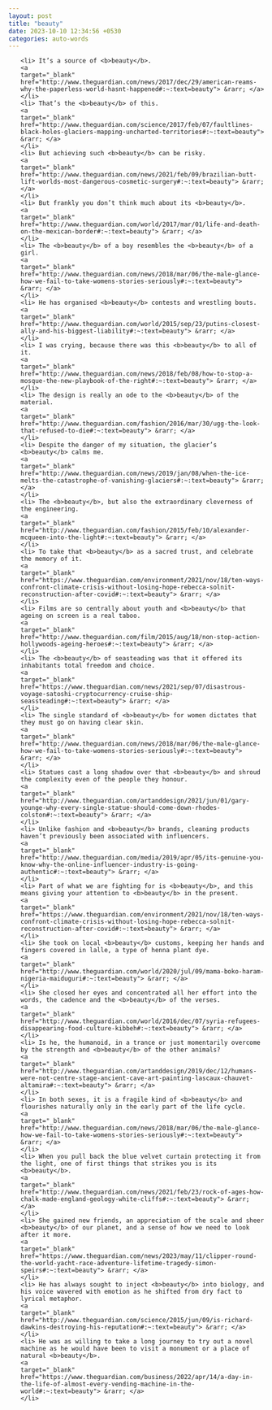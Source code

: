 ```yaml
---
layout: post
title: "beauty"
date: 2023-10-10 12:34:56 +0530
categories: auto-words
---
```

<ol>

    <li> It’s a source of <b>beauty</b>.
    <a 
    target="_blank" 
    href="http://www.theguardian.com/news/2017/dec/29/american-reams-why-the-paperless-world-hasnt-happened#:~:text=beauty"> &rarr; </a>
    </li>
    <li> That’s the <b>beauty</b> of this.
    <a 
    target="_blank" 
    href="http://www.theguardian.com/science/2017/feb/07/faultlines-black-holes-glaciers-mapping-uncharted-territories#:~:text=beauty"> &rarr; </a>
    </li>
    <li> But achieving such <b>beauty</b> can be risky.
    <a 
    target="_blank" 
    href="http://www.theguardian.com/news/2021/feb/09/brazilian-butt-lift-worlds-most-dangerous-cosmetic-surgery#:~:text=beauty"> &rarr; </a>
    </li>
    <li> But frankly you don’t think much about its <b>beauty</b>.
    <a 
    target="_blank" 
    href="http://www.theguardian.com/world/2017/mar/01/life-and-death-on-the-mexican-border#:~:text=beauty"> &rarr; </a>
    </li>
    <li> The <b>beauty</b> of a boy resembles the <b>beauty</b> of a girl.
    <a 
    target="_blank" 
    href="http://www.theguardian.com/news/2018/mar/06/the-male-glance-how-we-fail-to-take-womens-stories-seriously#:~:text=beauty"> &rarr; </a>
    </li>
    <li> He has organised <b>beauty</b> contests and wrestling bouts.
    <a 
    target="_blank" 
    href="http://www.theguardian.com/world/2015/sep/23/putins-closest-ally-and-his-biggest-liability#:~:text=beauty"> &rarr; </a>
    </li>
    <li> I was crying, because there was this <b>beauty</b> to all of it.
    <a 
    target="_blank" 
    href="http://www.theguardian.com/news/2018/feb/08/how-to-stop-a-mosque-the-new-playbook-of-the-right#:~:text=beauty"> &rarr; </a>
    </li>
    <li> The design is really an ode to the <b>beauty</b> of the material.
    <a 
    target="_blank" 
    href="http://www.theguardian.com/fashion/2016/mar/30/ugg-the-look-that-refused-to-die#:~:text=beauty"> &rarr; </a>
    </li>
    <li> Despite the danger of my situation, the glacier’s <b>beauty</b> calms me.
    <a 
    target="_blank" 
    href="http://www.theguardian.com/news/2019/jan/08/when-the-ice-melts-the-catastrophe-of-vanishing-glaciers#:~:text=beauty"> &rarr; </a>
    </li>
    <li> The <b>beauty</b>, but also the extraordinary cleverness of the engineering.
    <a 
    target="_blank" 
    href="http://www.theguardian.com/fashion/2015/feb/10/alexander-mcqueen-into-the-light#:~:text=beauty"> &rarr; </a>
    </li>
    <li> To take that <b>beauty</b> as a sacred trust, and celebrate the memory of it.
    <a 
    target="_blank" 
    href="https://www.theguardian.com/environment/2021/nov/18/ten-ways-confront-climate-crisis-without-losing-hope-rebecca-solnit-reconstruction-after-covid#:~:text=beauty"> &rarr; </a>
    </li>
    <li> Films are so centrally about youth and <b>beauty</b> that ageing on screen is a real taboo.
    <a 
    target="_blank" 
    href="http://www.theguardian.com/film/2015/aug/18/non-stop-action-hollywoods-ageing-heroes#:~:text=beauty"> &rarr; </a>
    </li>
    <li> The <b>beauty</b> of seasteading was that it offered its inhabitants total freedom and choice.
    <a 
    target="_blank" 
    href="https://www.theguardian.com/news/2021/sep/07/disastrous-voyage-satoshi-cryptocurrency-cruise-ship-seassteading#:~:text=beauty"> &rarr; </a>
    </li>
    <li> The single standard of <b>beauty</b> for women dictates that they must go on having clear skin.
    <a 
    target="_blank" 
    href="http://www.theguardian.com/news/2018/mar/06/the-male-glance-how-we-fail-to-take-womens-stories-seriously#:~:text=beauty"> &rarr; </a>
    </li>
    <li> Statues cast a long shadow over that <b>beauty</b> and shroud the complexity even of the people they honour.
    <a 
    target="_blank" 
    href="http://www.theguardian.com/artanddesign/2021/jun/01/gary-younge-why-every-single-statue-should-come-down-rhodes-colston#:~:text=beauty"> &rarr; </a>
    </li>
    <li> Unlike fashion and <b>beauty</b> brands, cleaning products haven’t previously been associated with influencers.
    <a 
    target="_blank" 
    href="http://www.theguardian.com/media/2019/apr/05/its-genuine-you-know-why-the-online-influencer-industry-is-going-authentic#:~:text=beauty"> &rarr; </a>
    </li>
    <li> Part of what we are fighting for is <b>beauty</b>, and this means giving your attention to <b>beauty</b> in the present.
    <a 
    target="_blank" 
    href="https://www.theguardian.com/environment/2021/nov/18/ten-ways-confront-climate-crisis-without-losing-hope-rebecca-solnit-reconstruction-after-covid#:~:text=beauty"> &rarr; </a>
    </li>
    <li> She took on local <b>beauty</b> customs, keeping her hands and fingers covered in lalle, a type of henna plant dye.
    <a 
    target="_blank" 
    href="http://www.theguardian.com/world/2020/jul/09/mama-boko-haram-nigeria-maiduguri#:~:text=beauty"> &rarr; </a>
    </li>
    <li> She closed her eyes and concentrated all her effort into the words, the cadence and the <b>beauty</b> of the verses.
    <a 
    target="_blank" 
    href="http://www.theguardian.com/world/2016/dec/07/syria-refugees-disappearing-food-culture-kibbeh#:~:text=beauty"> &rarr; </a>
    </li>
    <li> Is he, the humanoid, in a trance or just momentarily overcome by the strength and <b>beauty</b> of the other animals?
    <a 
    target="_blank" 
    href="http://www.theguardian.com/artanddesign/2019/dec/12/humans-were-not-centre-stage-ancient-cave-art-painting-lascaux-chauvet-altamira#:~:text=beauty"> &rarr; </a>
    </li>
    <li> In both sexes, it is a fragile kind of <b>beauty</b> and flourishes naturally only in the early part of the life cycle.
    <a 
    target="_blank" 
    href="http://www.theguardian.com/news/2018/mar/06/the-male-glance-how-we-fail-to-take-womens-stories-seriously#:~:text=beauty"> &rarr; </a>
    </li>
    <li> When you pull back the blue velvet curtain protecting it from the light, one of first things that strikes you is its <b>beauty</b>.
    <a 
    target="_blank" 
    href="http://www.theguardian.com/news/2021/feb/23/rock-of-ages-how-chalk-made-england-geology-white-cliffs#:~:text=beauty"> &rarr; </a>
    </li>
    <li> She gained new friends, an appreciation of the scale and sheer <b>beauty</b> of our planet, and a sense of how we need to look after it more.
    <a 
    target="_blank" 
    href="https://www.theguardian.com/news/2023/may/11/clipper-round-the-world-yacht-race-adventure-lifetime-tragedy-simon-speirs#:~:text=beauty"> &rarr; </a>
    </li>
    <li> He has always sought to inject <b>beauty</b> into biology, and his voice wavered with emotion as he shifted from dry fact to lyrical metaphor.
    <a 
    target="_blank" 
    href="http://www.theguardian.com/science/2015/jun/09/is-richard-dawkins-destroying-his-reputation#:~:text=beauty"> &rarr; </a>
    </li>
    <li> He was as willing to take a long journey to try out a novel machine as he would have been to visit a monument or a place of natural <b>beauty</b>.
    <a 
    target="_blank" 
    href="https://www.theguardian.com/business/2022/apr/14/a-day-in-the-life-of-almost-every-vending-machine-in-the-world#:~:text=beauty"> &rarr; </a>
    </li>
